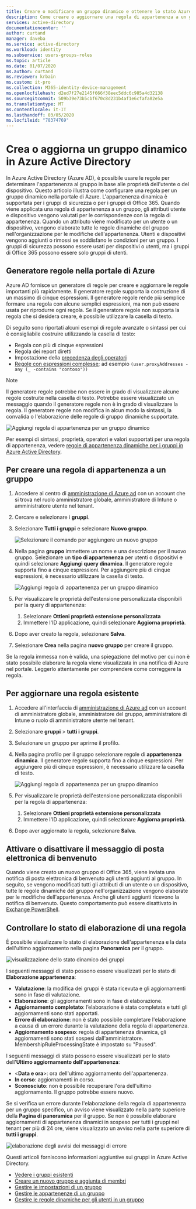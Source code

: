 ```yaml
---
title: Creare o modificare un gruppo dinamico e ottenere lo stato Azure AD | Microsoft Docs
description: Come creare o aggiornare una regola di appartenenza a un gruppo nella portale di Azure e controllarne lo stato di elaborazione.
services: active-directory
documentationcenter: ''
author: curtand
manager: daveba
ms.service: active-directory
ms.workload: identity
ms.subservice: users-groups-roles
ms.topic: article
ms.date: 01/07/2020
ms.author: curtand
ms.reviewer: krbain
ms.custom: it-pro
ms.collection: M365-identity-device-management
ms.openlocfilehash: d2ed7f27e2145f666f38eec5ddc6c985a4d32138
ms.sourcegitcommit: 509b39e73b5cbf670c8d231b4af1e6cfafa82e5a
ms.translationtype: MT
ms.contentlocale: it-IT
ms.lasthandoff: 03/05/2020
ms.locfileid: "78374769"
---
```

# <a name="create-or-update-a-dynamic-group-in-azure-active-directory"></a>Crea o aggiorna un gruppo dinamico in Azure Active Directory

In Azure Active Directory (Azure AD), è possibile usare le regole per determinare l'appartenenza al gruppo in base alle proprietà dell'utente o del dispositivo. Questo articolo illustra come configurare una regola per un gruppo dinamico nella portale di Azure.
L'appartenenza dinamica è supportata per i gruppi di sicurezza o per i gruppi di Office 365. Quando viene applicata una regola di appartenenza a un gruppo, gli attributi utente e dispositivo vengono valutati per le corrispondenze con la regola di appartenenza. Quando un attributo viene modificato per un utente o un dispositivo, vengono elaborate tutte le regole dinamiche del gruppo nell'organizzazione per le modifiche dell'appartenenza. Utenti e dispositivi vengono aggiunti o rimossi se soddisfano le condizioni per un gruppo. I gruppi di sicurezza possono essere usati per dispositivi o utenti, ma i gruppi di Office 365 possono essere solo gruppi di utenti.

## <a name="rule-builder-in-the-azure-portal"></a>Generatore regole nella portale di Azure

Azure AD fornisce un generatore di regole per creare e aggiornare le regole importanti più rapidamente. Il generatore regole supporta la costruzione di un massimo di cinque espressioni. Il generatore regole rende più semplice formare una regola con alcune semplici espressioni, ma non può essere usata per riprodurre ogni regola. Se il generatore regole non supporta la regola che si desidera creare, è possibile utilizzare la casella di testo.

Di seguito sono riportati alcuni esempi di regole avanzate o sintassi per cui è consigliabile costruire utilizzando la casella di testo:

- Regola con più di cinque espressioni
- Regola dei report diretti
- Impostazione della [precedenza degli operatori](groups-dynamic-membership.md#operator-precedence)
- [Regole con espressioni complesse](groups-dynamic-membership.md#rules-with-complex-expressions); ad esempio `(user.proxyAddresses -any (_ -contains "contoso"))`

> [!NOTE]
> Il generatore regole potrebbe non essere in grado di visualizzare alcune regole costruite nella casella di testo. Potrebbe essere visualizzato un messaggio quando il generatore regole non è in grado di visualizzare la regola. Il generatore regole non modifica in alcun modo la sintassi, la convalida o l'elaborazione delle regole di gruppo dinamiche supportate.

![Aggiungi regola di appartenenza per un gruppo dinamico](./media/groups-create-rule/update-dynamic-group-rule.png)

Per esempi di sintassi, proprietà, operatori e valori supportati per una regola di appartenenza, vedere [regole di appartenenza dinamiche per i gruppi in Azure Active Directory](groups-dynamic-membership.md).

## <a name="to-create-a-group-membership-rule"></a>Per creare una regola di appartenenza a un gruppo

1. Accedere al centro di [amministrazione di Azure ad](https://aad.portal.azure.com) con un account che si trova nel ruolo amministratore globale, amministratore di Intune o amministratore utente nel tenant.
1. Cercare e selezionare i **gruppi**.
1. Selezionare **Tutti i gruppi** e selezionare **Nuovo gruppo**.

   ![Selezionare il comando per aggiungere un nuovo gruppo](./media/groups-create-rule/create-new-group-azure-active-directory.png)

1. Nella pagina **gruppo** immettere un nome e una descrizione per il nuovo gruppo. Selezionare un **tipo di appartenenza** per utenti o dispositivi e quindi selezionare **Aggiungi query dinamica**. Il generatore regole supporta fino a cinque espressioni. Per aggiungere più di cinque espressioni, è necessario utilizzare la casella di testo.

   ![Aggiungi regola di appartenenza per un gruppo dinamico](./media/groups-create-rule/add-dynamic-group-rule.png)

1. Per visualizzare le proprietà dell'estensione personalizzata disponibili per la query di appartenenza:
   1. Selezionare **Ottieni proprietà estensione personalizzata**
   1. Immettere l'ID applicazione, quindi selezionare **Aggiorna proprietà**.
1. Dopo aver creato la regola, selezionare **Salva**.
1. Selezionare **Crea** nella pagina **nuovo gruppo** per creare il gruppo.

Se la regola immessa non è valida, una spiegazione del motivo per cui non è stato possibile elaborare la regola viene visualizzata in una notifica di Azure nel portale. Leggerlo attentamente per comprendere come correggere la regola.

## <a name="to-update-an-existing-rule"></a>Per aggiornare una regola esistente

1. Accedere all'interfaccia di [amministrazione di Azure ad](https://aad.portal.azure.com) con un account di amministratore globale, amministratore del gruppo, amministratore di Intune o ruolo di amministratore utente nel tenant.
1. Selezionare **gruppi** > **tutti i gruppi**.
1. Selezionare un gruppo per aprirne il profilo.
1. Nella pagina profilo per il gruppo selezionare regole di **appartenenza dinamica**. Il generatore regole supporta fino a cinque espressioni. Per aggiungere più di cinque espressioni, è necessario utilizzare la casella di testo.

   ![Aggiungi regola di appartenenza per un gruppo dinamico](./media/groups-create-rule/update-dynamic-group-rule.png)

1. Per visualizzare le proprietà dell'estensione personalizzata disponibili per la regola di appartenenza:
   1. Selezionare **Ottieni proprietà estensione personalizzata**
   1. Immettere l'ID applicazione, quindi selezionare **Aggiorna proprietà**.
1. Dopo aver aggiornato la regola, selezionare **Salva**.

## <a name="turn-on-or-off-welcome-email"></a>Attivare o disattivare il messaggio di posta elettronica di benvenuto

Quando viene creato un nuovo gruppo di Office 365, viene inviata una notifica di posta elettronica di benvenuto agli utenti aggiunti al gruppo. In seguito, se vengono modificati tutti gli attributi di un utente o un dispositivo, tutte le regole dinamiche del gruppo nell'organizzazione vengono elaborate per le modifiche dell'appartenenza. Anche gli utenti aggiunti ricevono la notifica di benvenuto. Questo comportamento può essere disattivato in [Exchange PowerShell](https://docs.microsoft.com/powershell/module/exchange/users-and-groups/Set-UnifiedGroup?view=exchange-ps).

## <a name="check-processing-status-for-a-rule"></a>Controllare lo stato di elaborazione di una regola

È possibile visualizzare lo stato di elaborazione dell'appartenenza e la data dell'ultimo aggiornamento nella pagina **Panoramica** per il gruppo.
  
  ![visualizzazione dello stato dinamico dei gruppi](./media/groups-create-rule/group-status.png)

I seguenti messaggi di stato possono essere visualizzati per lo stato di **Elaborazione appartenenza**:

- **Valutazione**: la modifica dei gruppi è stata ricevuta e gli aggiornamenti sono in fase di valutazione.
- **Elaborazione**: gli aggiornamenti sono in fase di elaborazione.
- **Aggiornamento completato**: l’elaborazione è stata completata e tutti gli aggiornamenti sono stati apportati.
- **Errore di elaborazione**: non è stato possibile completare l'elaborazione a causa di un errore durante la valutazione della regola di appartenenza.
- **Aggiornamento sospeso**: regola di appartenenza dinamica, gli aggiornamenti sono stati sospesi dall'amministratore. MembershipRuleProcessingState è impostato su "Paused".

I seguenti messaggi di stato possono essere visualizzati per lo stato dell'**Ultimo aggiornamento dell'appartenenza**:

- &lt;**Data e ora**&gt;: ora dell'ultimo aggiornamento dell'appartenenza.
- **In corso**: aggiornamenti in corso.
- **Sconosciuto**: non è possibile recuperare l'ora dell'ultimo aggiornamento. Il gruppo potrebbe essere nuovo.

Se si verifica un errore durante l'elaborazione della regola di appartenenza per un gruppo specifico, un avviso viene visualizzato nella parte superiore della **Pagina di panoramica** per il gruppo. Se non è possibile elaborare aggiornamenti di appartenenza dinamici in sospeso per tutti i gruppi nel tenant per più di 24 ore, viene visualizzato un avviso nella parte superiore di **tutti i gruppi**.

![elaborazione degli avvisi dei messaggi di errore](./media/groups-create-rule/processing-error.png)

Questi articoli forniscono informazioni aggiuntive sui gruppi in Azure Active Directory.

- [Vedere i gruppi esistenti](../fundamentals/active-directory-groups-view-azure-portal.md)
- [Creare un nuovo gruppo e aggiunta di membri](../fundamentals/active-directory-groups-create-azure-portal.md)
- [Gestire le impostazioni di un gruppo](../fundamentals/active-directory-groups-settings-azure-portal.md)
- [Gestire le appartenenze di un gruppo](../fundamentals/active-directory-groups-membership-azure-portal.md)
- [Gestire le regole dinamiche per gli utenti in un gruppo](groups-dynamic-membership.md)
